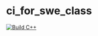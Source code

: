 # ci_for_swe_class

[![Build C++](https://github.com/kil0meters/ci_for_swe_class/actions/workflows/main.yml/badge.svg)](https://github.com/kil0meters/ci_for_swe_class/actions/workflows/main.yml)
